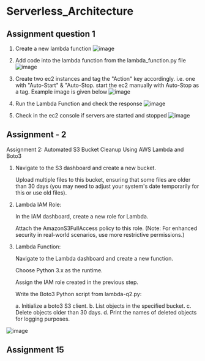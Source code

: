 # Serverless_Architecture
## Assignment question 1

1. Create a new lambda function
   ![image](https://github.com/Sthatikonda8161/Serverless_Architecture/assets/136583514/410367dc-8df8-4936-8d85-4fdb9ad1dfab)

2. Add code into the lambda function from the lambda_function.py file
![image](https://github.com/Sthatikonda8161/Serverless_Architecture/assets/136583514/22b1e33f-7de4-4b65-9391-302bb6b83cff)

3. Create two ec2 instances and tag the "Action" key accordingly. i.e. one with "Auto-Start" & "Auto-Stop. start the ec2 manually with Auto-Stop as a tag. Example image is given below
![image](https://github.com/Sthatikonda8161/Serverless_Architecture/assets/136583514/09fdc31a-70c4-47fd-9b75-8718b65b8d85)



4. Run the Lambda Function and check the response
![image](https://github.com/Sthatikonda8161/Serverless_Architecture/assets/136583514/5e036b74-83ac-4d3d-835d-f7dbee0dab0d)


5. Check in the ec2 console if servers are started and stopped
![image](https://github.com/Sthatikonda8161/Serverless_Architecture/assets/136583514/25d152fa-b94b-46b7-b510-920231d0e38e)

## Assignment - 2
Assignment 2: Automated S3 Bucket Cleanup Using AWS Lambda and Boto3

1. Navigate to the S3 dashboard and create a new bucket.

   Upload multiple files to this bucket, ensuring that some files are older than 30 days (you may need to adjust your system's date temporarily for this or use old files).
2. Lambda IAM Role:

   In the IAM dashboard, create a new role for Lambda.

   Attach the AmazonS3FullAccess policy to this role. (Note: For enhanced security in real-world scenarios, use more restrictive permissions.)

3. Lambda Function:

   Navigate to the Lambda dashboard and create a new function.

   Choose Python 3.x as the runtime.

   Assign the IAM role created in the previous step.

   Write the Boto3 Python script from lambda-q2.py:

   a. Initialize a boto3 S3 client.
   b. List objects in the specified bucket.
   c. Delete objects older than 30 days. d. Print the names of deleted objects for logging purposes.

![image](https://github.com/Sthatikonda8161/Serverless_Architecture/assets/136583514/22c0b8f5-98d6-4823-9bc9-57c8feea1bf3)

## Assignment 15
